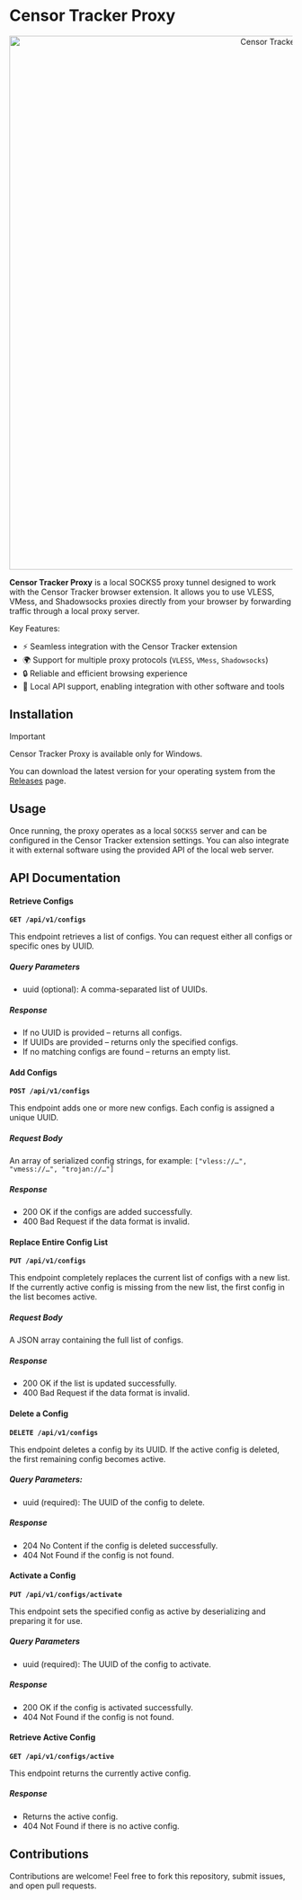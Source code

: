 # Censor Tracker Proxy

<p align="center">
  <img src="https://github.com/user-attachments/assets/7d217584-aaee-4447-8607-68d73c2c642e" width="950" height="auto" alt="Censor Tracker Proxy">
</p>

**Censor Tracker Proxy** is a local SOCKS5 proxy tunnel designed to work with the Censor Tracker browser extension. It allows you to use VLESS, VMess, and Shadowsocks 
proxies directly from your browser by forwarding traffic through a local proxy server.

Key Features:

- ⚡ Seamless integration with the Censor Tracker extension
- 🌍 Support for multiple proxy protocols (`VLESS`, `VMess`, `Shadowsocks`)
- 🔒 Reliable and efficient browsing experience
- 🔗 Local API support, enabling integration with other software and tools


## Installation

> [!IMPORTANT]  
> Censor Tracker Proxy is available only for Windows.

You can download the latest version for your operating system from the [Releases](https://github.com/censortracker/proxy/releases) page.


## Usage

Once running, the proxy operates as a local `SOCKS5` server and can be configured in the Censor Tracker extension settings. You can also integrate it with external software using the provided API of the local web server.

## API Documentation

#### Retrieve Configs

**`GET /api/v1/configs`**

This endpoint retrieves a list of configs. You can request either all configs or specific ones by UUID.

##### Query Parameters

- uuid (optional): A comma-separated list of UUIDs.

##### Response

- If no UUID is provided – returns all configs.
- If UUIDs are provided – returns only the specified configs.
- If no matching configs are found – returns an empty list.

#### Add Configs

**`POST /api/v1/configs`**

This endpoint adds one or more new configs. Each config is assigned a unique UUID.

##### Request Body

An array of serialized config strings, for example: `["vless://…", "vmess://…", "trojan://…"]`

##### Response

- 200 OK if the configs are added successfully.
- 400 Bad Request if the data format is invalid.


#### Replace Entire Config List

**`PUT /api/v1/configs`**

This endpoint completely replaces the current list of configs with a new list. If the currently active config is missing from the new list, the first config in the list becomes active.

##### Request Body

A JSON array containing the full list of configs.

##### Response

- 200 OK if the list is updated successfully.
- 400 Bad Request if the data format is invalid.

#### Delete a Config

**`DELETE /api/v1/configs`**

This endpoint deletes a config by its UUID. If the active config is deleted, the first remaining config becomes active.

##### Query Parameters:
- uuid (required): The UUID of the config to delete.

##### Response

- 204 No Content if the config is deleted successfully.
- 404 Not Found if the config is not found.

#### Activate a Config

**`PUT /api/v1/configs/activate`**

This endpoint sets the specified config as active by deserializing and preparing it for use.

##### Query Parameters

- uuid (required): The UUID of the config to activate.

##### Response

- 200 OK if the config is activated successfully.
- 404 Not Found if the config is not found.

#### Retrieve Active Config

**`GET /api/v1/configs/active`**

This endpoint returns the currently active config.

##### Response
- Returns the active config.
- 404 Not Found if there is no active config.


## Contributions

Contributions are welcome! Feel free to fork this repository, submit issues, and open pull requests.
